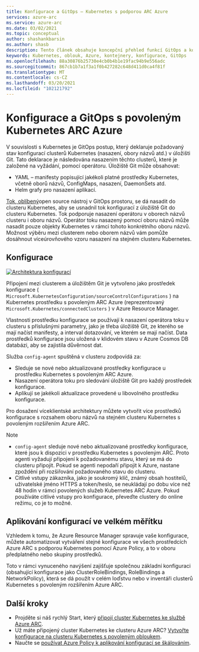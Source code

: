 ```yaml
---
title: Konfigurace a GitOps – Kubernetes s podporou ARC Azure
services: azure-arc
ms.service: azure-arc
ms.date: 03/02/2021
ms.topic: conceptual
author: shashankbarsin
ms.author: shasb
description: Tento článek obsahuje koncepční přehled funkcí GitOps a konfigurací pro Kubernetes s podporou ARC Azure.
keywords: Kubernetes, oblouk, Azure, kontejnery, konfigurace, GitOps
ms.openlocfilehash: 88a30876b25730e4cb0b4b1e19fac94b9e556adc
ms.sourcegitcommit: 867cb1b7a1f3a1f0b427282c648d411d0ca4f81f
ms.translationtype: MT
ms.contentlocale: cs-CZ
ms.lasthandoff: 03/20/2021
ms.locfileid: "102121792"
---
```

# <a name="configurations-and-gitops-with-azure-arc-enabled-kubernetes"></a>Konfigurace a GitOps s povoleným Kubernetes ARC Azure

V souvislosti s Kubernetes je GitOps postup, který deklaruje požadovaný stav konfigurací clusterů Kubernetes (nasazení, obory názvů atd.) v úložišti Git. Tato deklarace je následována nasazením těchto clusterů, které je založené na vyžádání, pomocí operátoru. Úložiště Git může obsahovat:
* YAML – manifesty popisující jakékoli platné prostředky Kubernetes, včetně oborů názvů, ConfigMaps, nasazení, DaemonSets atd.
* Helm grafy pro nasazení aplikací.

[Tok, oblíbený](https://docs.fluxcd.io/)open source nástroj v GitOps prostoru, se dá nasadit do clusteru Kubernetes, aby se usnadnil tok konfigurací z úložiště Git do clusteru Kubernetes. Tok podporuje nasazení operátoru v oborech názvů clusteru i oboru názvů. Operátor toku nasazený pomocí oboru názvů může nasadit pouze objekty Kubernetes v rámci tohoto konkrétního oboru názvů. Možnost výběru mezi clusterem nebo oborem názvů vám pomůže dosáhnout víceúrovňového vzoru nasazení na stejném clusteru Kubernetes.

## <a name="configurations"></a>Konfigurace

[![Architektura ](./media/conceptual-configurations.png) konfigurací](./media/conceptual-configurations.png#lightbox)

Připojení mezi clusterem a úložištěm Git je vytvořeno jako prostředek konfigurace ( `Microsoft.KubernetesConfiguration/sourceControlConfigurations` ) na Kubernetes prostředku s povoleným ARC Azure (reprezentovaný `Microsoft.Kubernetes/connectedClusters` ) v Azure Resource Manager. 

Vlastnosti prostředku konfigurace se používají k nasazení operátora toku v clusteru s příslušnými parametry, jako je třeba úložiště Git, ze kterého se mají načíst manifesty, a interval dotazování, ve kterém se mají načíst. Data prostředků konfigurace jsou uložená v klidovém stavu v Azure Cosmos DB databázi, aby se zajistila důvěrnost dat.

Služba `config-agent` spuštěná v clusteru zodpovídá za:
* Sleduje se nové nebo aktualizované prostředky konfigurace u prostředku Kubernetes s povoleným ARC Azure.
* Nasazení operátora toku pro sledování úložiště Git pro každý prostředek konfigurace.
* Aplikují se jakékoli aktualizace provedené u libovolného prostředku konfigurace. 

Pro dosažení víceklientské architektury můžete vytvořit více prostředků konfigurace s rozsahem oboru názvů na stejném clusteru Kubernetes s povoleným rozšířením Azure ARC.

> [!NOTE]
> * `config-agent` sleduje nové nebo aktualizované prostředky konfigurace, které jsou k dispozici v prostředku Kubernetes s povoleným ARC. Proto agenti vyžadují připojení k požadovanému stavu, který se má do clusteru připojit. Pokud se agenti nepodaří připojit k Azure, nastane zpoždění při rozšiřování požadovaného stavu do clusteru.
> * Citlivé vstupy zákazníka, jako je soukromý klíč, známý obsah hostitelů, uživatelské jméno HTTPS a token/heslo, se neukládají po dobu více než 48 hodin v rámci povolených služeb Kubernetes ARC Azure. Pokud používáte citlivé vstupy pro konfigurace, převeďte clustery do online režimu, co je to možné.

## <a name="apply-configurations-at-scale"></a>Aplikování konfigurací ve velkém měřítku

Vzhledem k tomu, že Azure Resource Manager spravuje vaše konfigurace, můžete automatizovat vytváření stejné konfigurace ve všech prostředcích Azure ARC s podporou Kubernetes pomocí Azure Policy, a to v oboru předplatného nebo skupiny prostředků. 

Toto v rámci vynuceného navýšení zajišťuje společnou základní konfiguraci (obsahující konfigurace jako ClusterRoleBindings, RoleBindings a NetworkPolicy), která se dá použít v celém loďstvu nebo v inventáři clusterů Kubernetes s povoleným rozšířením Azure ARC.

## <a name="next-steps"></a>Další kroky

* Projděte si náš rychlý Start, který [připojí cluster Kubernetes ke službě Azure ARC](./connect-cluster.md).
* Už máte připojený cluster Kubernetes ke clusteru Azure ARC? [Vytvořte konfigurace na clusteru Kubernetes s povoleným obloukem](./use-gitops-connected-cluster.md).
* Naučte se [používat Azure Policy k aplikování konfigurací se škálováním](./use-azure-policy.md).